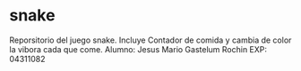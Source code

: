 # snake
Reporsitorio del juego snake. Incluye Contador de comida y cambia de color la vibora cada que come. Alumno: Jesus Mario Gastelum Rochin EXP: 04311082
